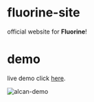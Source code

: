 # fluorine-site
official website for **Fluorine**!

# demo
live demo click [here](https://fluorine.me/).

![alcan-demo](https://imgur.com/ejy6H3C.png)
